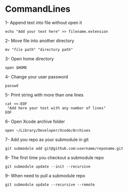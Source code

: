 # CommandLines

1- Append text into file without open it 
```Shell 
echo "Add your text here" >> filename.extension
```


2- Move file into another directory
```Shell 
mv "file path" "directory path"
```


3- Open home directory
```Shell 
open $HOME
```

4- Change your user password
```Shell 
passwd
```

5- Print string with more than one lines
```Shell 
cat <<-EOF
 "Add here your test with any number of lines"
EOF
```

6- Open Xcode archive folder
```Shell 
open ~/Library/Developer/Xcode/Archives
```

7- Add you repo as your submodule in git
```Shell 
git submodule add git@github.com:username/reponame.git
```

8- The first time you checkout a submodule repo
```Shell 
git submodule update --init --recursive
```

9- When need to pull a submodule repo
```Shell 
git submodule update --recursive --remote
```
